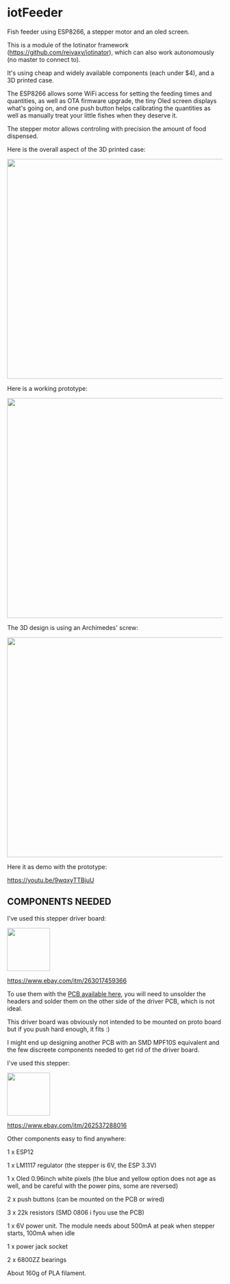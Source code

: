 # iotFeeder
Fish feeder using ESP8266, a stepper motor and an oled screen.

This is a module of the Iotinator framework (https://github.com/reivaxy/iotinator), which can also work autonomously (no master to connect to).

It's using cheap and widely available components (each under $4), and a 3D printed case.

The ESP8266 allows some WiFi access for setting the feeding times and quantities, as well as OTA firmware upgrade, the tiny Oled screen displays what's going on, and one push button helps calibrating the quantities as well as manually treat your little fishes when they deserve it.

The stepper motor allows controling with precision the amount of food dispensed.

Here is the overall aspect of the 3D printed case:

<img src="https://github.com/reivaxy/iotFeeder/blob/master/resources/3DPrintedCase.jpg?raw=true" width="512px"/>

Here is a working prototype:

<img src="https://github.com/reivaxy/iotFeeder/blob/master/resources/prototype.jpg?raw=true" width="512px"/>

The 3D design is using an Archimedes' screw:

<img src="https://github.com/reivaxy/iotFeeder/blob/master/resources/3DDesign.png?raw=true" width="512px"/>

Here it as demo with the prototype:

https://youtu.be/9wqxyTTBjuU

## COMPONENTS NEEDED

I've used this stepper driver board:

<img src="https://github.com/reivaxy/iotFeeder/blob/master/resources/driver.jpg?raw=true" width="100px"/>

https://www.ebay.com/itm/263017459366

To use them with the [PCB available here](hardware/PCB), you will need to unsolder the headers and solder them on the other side of the driver PCB, which is not ideal. 

This driver board was obviously not intended to be mounted on proto board but if you push hard enough, it fits :)

I might end up designing another PCB with an SMD MPF10S equivalent and the few discreete components needed to get rid of the driver board.

I've used this stepper:

<img src="https://github.com/reivaxy/iotFeeder/blob/master/resources/stepper.jpg?raw=true" width="100px"/>

https://www.ebay.com/itm/262537288016


Other components easy to find anywhere:

1 x ESP12

1 x LM1117 regulator (the stepper is 6V, the ESP 3.3V)

1 x Oled 0.96inch white pixels (the blue and yellow option does not age as well, and be careful with the power pins, some are reversed)

2 x push buttons (can be mounted on the PCB or wired)

3 x 22k resistors (SMD 0806 i fyou use the PCB)

1 x 6V power unit. The module needs about 500mA at peak when stepper starts, 100mA when idle 

1 x power jack socket

2 x 6800ZZ bearings

About 160g of PLA filament.
